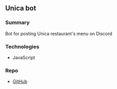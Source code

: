 ## Unica bot

### Summary

Bot for posting Unica restaurant's menu on Discord

### Technologies

- JavaScript

### Repo

- [GitHub](https://github.com/tumrin/UnicaBot2.0)
